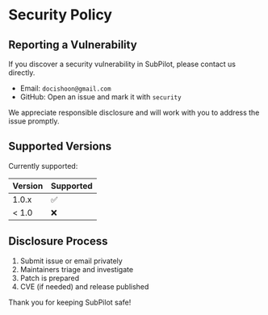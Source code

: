 # Security Policy

## Reporting a Vulnerability

If you discover a security vulnerability in SubPilot, please contact us directly.

- Email: `docishoon@gmail.com`
- GitHub: Open an issue and mark it with `security`

We appreciate responsible disclosure and will work with you to address the issue promptly.

## Supported Versions
Currently supported:

| Version | Supported |
|---------|-----------|
| 1.0.x   | ✅         |
| < 1.0   | ❌         |

## Disclosure Process
1. Submit issue or email privately
2. Maintainers triage and investigate
3. Patch is prepared
4. CVE (if needed) and release published

Thank you for keeping SubPilot safe!
